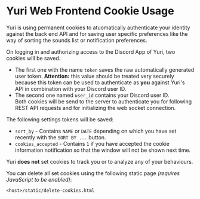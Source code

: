 # Yuri Web Frontend Cookie Usage

Yuri is using permanent cookies to atuomatically authenticate your identity against the back end API and for saving user specific preferences like the way of sorting the sounds list or notification preferences.

On logging in and authorizing access to the Discord App of Yuri, two cookies will be saved.  
- The first one with the name `token` saves the raw automatically generated user token. **Attention:** this value should be treated very securely because this token can be used to authenticate as **you** against Yuri's API in combination with your Discord user ID.  
- The second one named `user_id` contains your Discord user ID.  
Both cookies will be send to the server to authenticate you for following REST API requests and for initializing the web socket connection.

The following settings tokens will be saved:
- `sort_by` - Contains `NAME` or `DATE` depending on which you have set recently with the `SORT BY ...` button.
- `cookies_accepted` - Contains `1` if you have accepted the cookie information notification so that the window will not be shown next time.

Yuri **does not** set cookies to track you or to analyze any of your behaviours.

You can delete all set cookies using the following static page *(requires JavaScript to be enabled)*:  
```
<host>/static/delete-cookies.html
```
